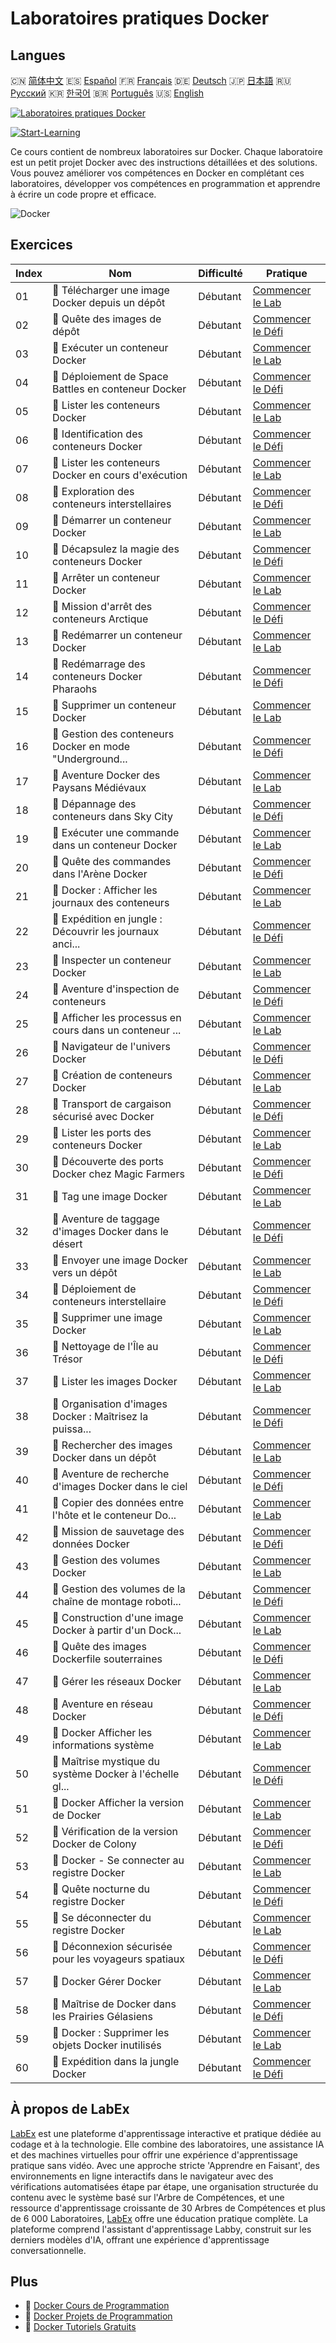 # Laboratoires pratiques Docker

## Langues

🇨🇳 [简体中文](README_zh.md) 🇪🇸 [Español](README_es.md) 🇫🇷 [Français](README_fr.md) 🇩🇪 [Deutsch](README_de.md) 🇯🇵 [日本語](README_ja.md) 🇷🇺 [Русский](README_ru.md) 🇰🇷 [한국어](README_ko.md) 🇧🇷 [Português](README_pt.md) 🇺🇸 [English](README.md) 

[![Laboratoires pratiques Docker](https://cover-creator.labex.io/docker-practice-labs.png?lang=fr)](https://labex.io/fr/courses/docker-practice-labs)

[![Start-Learning](https://img.shields.io/badge/Start-Learning-whitesmoke?style=for-the-badge)](https://labex.io/fr/courses/docker-practice-labs)

Ce cours contient de nombreux laboratoires sur Docker. Chaque laboratoire est un petit projet Docker avec des instructions détaillées et des solutions. Vous pouvez améliorer vos compétences en Docker en complétant ces laboratoires, développer vos compétences en programmation et apprendre à écrire un code propre et efficace.

![Docker](https://img.shields.io/badge/Docker-whitesmoke?style=for-the-badge&logo=docker)


## Exercices

|   Index | Nom                                                       | Difficulté   | Pratique                                                                                                                                                        |
|---------|-----------------------------------------------------------|--------------|-----------------------------------------------------------------------------------------------------------------------------------------------------------------|
|      01 | 🧩  Télécharger une image Docker depuis un dépôt          | Débutant     | <a target='_blank' href='https://labex.io/fr/labs/docker-docker-pull-image-from-repository-271485?course=docker-practice-labs'>Commencer le Lab</a>             |
|      02 | 🎯  Quête des images de dépôt                             | Débutant     | <a target='_blank' href='https://labex.io/fr/labs/docker-repository-image-quest-271484?course=docker-practice-labs'>Commencer le Défi</a>                       |
|      03 | 🧩  Exécuter un conteneur Docker                          | Débutant     | <a target='_blank' href='https://labex.io/fr/labs/docker-docker-run-a-container-271495?course=docker-practice-labs'>Commencer le Lab</a>                        |
|      04 | 🎯  Déploiement de Space Battles en conteneur Docker      | Débutant     | <a target='_blank' href='https://labex.io/fr/labs/docker-dockerized-space-battles-deployment-271494?course=docker-practice-labs'>Commencer le Défi</a>          |
|      05 | 🧩  Lister les conteneurs Docker                          | Débutant     | <a target='_blank' href='https://labex.io/fr/labs/docker-docker-list-containers-271475?course=docker-practice-labs'>Commencer le Lab</a>                        |
|      06 | 🎯  Identification des conteneurs Docker                  | Débutant     | <a target='_blank' href='https://labex.io/fr/labs/docker-docker-container-identification-271474?course=docker-practice-labs'>Commencer le Défi</a>              |
|      07 | 🧩  Lister les conteneurs Docker en cours d'exécution     | Débutant     | <a target='_blank' href='https://labex.io/fr/labs/docker-docker-list-running-containers-271483?course=docker-practice-labs'>Commencer le Lab</a>                |
|      08 | 🎯  Exploration des conteneurs interstellaires            | Débutant     | <a target='_blank' href='https://labex.io/fr/labs/docker-interstellar-container-exploration-271482?course=docker-practice-labs'>Commencer le Défi</a>           |
|      09 | 🧩  Démarrer un conteneur Docker                          | Débutant     | <a target='_blank' href='https://labex.io/fr/labs/docker-docker-start-container-271499?course=docker-practice-labs'>Commencer le Lab</a>                        |
|      10 | 🎯  Décapsulez la magie des conteneurs Docker             | Débutant     | <a target='_blank' href='https://labex.io/fr/labs/docker-docker-container-magic-unleashed-271498?course=docker-practice-labs'>Commencer le Défi</a>             |
|      11 | 🧩  Arrêter un conteneur Docker                           | Débutant     | <a target='_blank' href='https://labex.io/fr/labs/docker-docker-stop-container-271501?course=docker-practice-labs'>Commencer le Lab</a>                         |
|      12 | 🎯  Mission d'arrêt des conteneurs Arctique               | Débutant     | <a target='_blank' href='https://labex.io/fr/labs/docker-arctic-container-shutdown-mission-271500?course=docker-practice-labs'>Commencer le Défi</a>            |
|      13 | 🧩  Redémarrer un conteneur Docker                        | Débutant     | <a target='_blank' href='https://labex.io/fr/labs/docker-docker-restart-container-271489?course=docker-practice-labs'>Commencer le Lab</a>                      |
|      14 | 🎯  Redémarrage des conteneurs Docker Pharaohs            | Débutant     | <a target='_blank' href='https://labex.io/fr/labs/docker-pharaohs-docker-container-restart-271488?course=docker-practice-labs'>Commencer le Défi</a>            |
|      15 | 🧩  Supprimer un conteneur Docker                         | Débutant     | <a target='_blank' href='https://labex.io/fr/labs/docker-docker-remove-container-271491?course=docker-practice-labs'>Commencer le Lab</a>                       |
|      16 | 🎯  Gestion des conteneurs Docker en mode "Underground... | Débutant     | <a target='_blank' href='https://labex.io/fr/labs/docker-underground-docker-container-management-271490?course=docker-practice-labs'>Commencer le Défi</a>      |
|      17 | 🧩  Aventure Docker des Paysans Médiévaux                 | Débutant     | <a target='_blank' href='https://labex.io/fr/labs/docker-medieval-farmers-docker-adventure-271453?course=docker-practice-labs'>Commencer le Lab</a>             |
|      18 | 🎯  Dépannage des conteneurs dans Sky City                | Débutant     | <a target='_blank' href='https://labex.io/fr/labs/docker-sky-city-container-troubleshoot-271452?course=docker-practice-labs'>Commencer le Défi</a>              |
|      19 | 🧩  Exécuter une commande dans un conteneur Docker        | Débutant     | <a target='_blank' href='https://labex.io/fr/labs/docker-docker-execute-command-in-container-271461?course=docker-practice-labs'>Commencer le Lab</a>           |
|      20 | 🎯  Quête des commandes dans l'Arène Docker               | Débutant     | <a target='_blank' href='https://labex.io/fr/labs/docker-docker-arena-command-quest-271460?course=docker-practice-labs'>Commencer le Défi</a>                   |
|      21 | 🧩  Docker : Afficher les journaux des conteneurs         | Débutant     | <a target='_blank' href='https://labex.io/fr/labs/docker-docker-view-container-logs-271473?course=docker-practice-labs'>Commencer le Lab</a>                    |
|      22 | 🎯  Expédition en jungle : Découvrir les journaux anci... | Débutant     | <a target='_blank' href='https://labex.io/fr/labs/docker-jungle-expedition-uncovering-ancient-logs-271472?course=docker-practice-labs'>Commencer le Défi</a>    |
|      23 | 🧩  Inspecter un conteneur Docker                         | Débutant     | <a target='_blank' href='https://labex.io/fr/labs/docker-docker-inspect-container-271467?course=docker-practice-labs'>Commencer le Lab</a>                      |
|      24 | 🎯  Aventure d'inspection de conteneurs                   | Débutant     | <a target='_blank' href='https://labex.io/fr/labs/docker-container-inspection-adventure-271466?course=docker-practice-labs'>Commencer le Défi</a>               |
|      25 | 🧩  Afficher les processus en cours dans un conteneur ... | Débutant     | <a target='_blank' href='https://labex.io/fr/labs/docker-docker-display-running-processes-in-container-271507?course=docker-practice-labs'>Commencer le Lab</a> |
|      26 | 🎯  Navigateur de l'univers Docker                        | Débutant     | <a target='_blank' href='https://labex.io/fr/labs/docker-docker-universe-navigator-271506?course=docker-practice-labs'>Commencer le Défi</a>                    |
|      27 | 🧩  Création de conteneurs Docker                         | Débutant     | <a target='_blank' href='https://labex.io/fr/labs/docker-docker-create-container-271459?course=docker-practice-labs'>Commencer le Lab</a>                       |
|      28 | 🎯  Transport de cargaison sécurisé avec Docker           | Débutant     | <a target='_blank' href='https://labex.io/fr/labs/docker-secure-cargo-transport-with-docker-271458?course=docker-practice-labs'>Commencer le Défi</a>           |
|      29 | 🧩  Lister les ports des conteneurs Docker                | Débutant     | <a target='_blank' href='https://labex.io/fr/labs/docker-docker-list-container-ports-271479?course=docker-practice-labs'>Commencer le Lab</a>                   |
|      30 | 🎯  Découverte des ports Docker chez Magic Farmers        | Débutant     | <a target='_blank' href='https://labex.io/fr/labs/docker-magic-farmers-docker-port-discovery-271478?course=docker-practice-labs'>Commencer le Défi</a>          |
|      31 | 🧩  Tag une image Docker                                  | Débutant     | <a target='_blank' href='https://labex.io/fr/labs/docker-docker-tag-an-image-271505?course=docker-practice-labs'>Commencer le Lab</a>                           |
|      32 | 🎯  Aventure de taggage d'images Docker dans le désert    | Débutant     | <a target='_blank' href='https://labex.io/fr/labs/docker-desert-docker-image-tagging-adventure-271504?course=docker-practice-labs'>Commencer le Défi</a>        |
|      33 | 🧩  Envoyer une image Docker vers un dépôt                | Débutant     | <a target='_blank' href='https://labex.io/fr/labs/docker-docker-push-image-to-repository-271487?course=docker-practice-labs'>Commencer le Lab</a>               |
|      34 | 🎯  Déploiement de conteneurs interstellaire              | Débutant     | <a target='_blank' href='https://labex.io/fr/labs/docker-interstellar-container-deployment-271486?course=docker-practice-labs'>Commencer le Défi</a>            |
|      35 | 🧩  Supprimer une image Docker                            | Débutant     | <a target='_blank' href='https://labex.io/fr/labs/docker-docker-remove-image-271493?course=docker-practice-labs'>Commencer le Lab</a>                           |
|      36 | 🎯  Nettoyage de l'Île au Trésor                          | Débutant     | <a target='_blank' href='https://labex.io/fr/labs/docker-treasure-island-cleanup-271492?course=docker-practice-labs'>Commencer le Défi</a>                      |
|      37 | 🧩  Lister les images Docker                              | Débutant     | <a target='_blank' href='https://labex.io/fr/labs/docker-docker-list-images-271463?course=docker-practice-labs'>Commencer le Lab</a>                            |
|      38 | 🎯  Organisation d'images Docker : Maîtrisez la puissa... | Débutant     | <a target='_blank' href='https://labex.io/fr/labs/docker-superpower-image-organization-in-docker-271462?course=docker-practice-labs'>Commencer le Défi</a>      |
|      39 | 🧩  Rechercher des images Docker dans un dépôt            | Débutant     | <a target='_blank' href='https://labex.io/fr/labs/docker-docker-search-images-in-repository-271497?course=docker-practice-labs'>Commencer le Lab</a>            |
|      40 | 🎯  Aventure de recherche d'images Docker dans le ciel    | Débutant     | <a target='_blank' href='https://labex.io/fr/labs/docker-docker-image-sky-search-adventure-271496?course=docker-practice-labs'>Commencer le Défi</a>            |
|      41 | 🧩  Copier des données entre l'hôte et le conteneur Do... | Débutant     | <a target='_blank' href='https://labex.io/fr/labs/docker-docker-copy-data-between-host-and-container-271457?course=docker-practice-labs'>Commencer le Lab</a>   |
|      42 | 🎯  Mission de sauvetage des données Docker               | Débutant     | <a target='_blank' href='https://labex.io/fr/labs/docker-docker-data-rescue-mission-271456?course=docker-practice-labs'>Commencer le Défi</a>                   |
|      43 | 🧩  Gestion des volumes Docker                            | Débutant     | <a target='_blank' href='https://labex.io/fr/labs/docker-docker-manage-volumes-271511?course=docker-practice-labs'>Commencer le Lab</a>                         |
|      44 | 🎯  Gestion des volumes de la chaîne de montage roboti... | Débutant     | <a target='_blank' href='https://labex.io/fr/labs/docker-robotic-assembly-line-volume-management-271510?course=docker-practice-labs'>Commencer le Défi</a>      |
|      45 | 🧩  Construction d'une image Docker à partir d'un Dock... | Débutant     | <a target='_blank' href='https://labex.io/fr/labs/docker-docker-build-image-from-dockerfile-271455?course=docker-practice-labs'>Commencer le Lab</a>            |
|      46 | 🎯  Quête des images Dockerfile souterraines              | Débutant     | <a target='_blank' href='https://labex.io/fr/labs/docker-underground-dockerfile-image-quest-271454?course=docker-practice-labs'>Commencer le Défi</a>           |
|      47 | 🧩  Gérer les réseaux Docker                              | Débutant     | <a target='_blank' href='https://labex.io/fr/labs/docker-docker-manage-networks-271477?course=docker-practice-labs'>Commencer le Lab</a>                        |
|      48 | 🎯  Aventure en réseau Docker                             | Débutant     | <a target='_blank' href='https://labex.io/fr/labs/docker-docker-networking-adventure-271476?course=docker-practice-labs'>Commencer le Défi</a>                  |
|      49 | 🧩  Docker Afficher les informations système              | Débutant     | <a target='_blank' href='https://labex.io/fr/labs/docker-docker-display-system-wide-information-271465?course=docker-practice-labs'>Commencer le Lab</a>        |
|      50 | 🎯  Maîtrise mystique du système Docker à l'échelle gl... | Débutant     | <a target='_blank' href='https://labex.io/fr/labs/docker-dockers-mystical-system-wide-mastery-271464?course=docker-practice-labs'>Commencer le Défi</a>         |
|      51 | 🧩  Docker Afficher la version de Docker                  | Débutant     | <a target='_blank' href='https://labex.io/fr/labs/docker-docker-show-docker-version-271509?course=docker-practice-labs'>Commencer le Lab</a>                    |
|      52 | 🎯  Vérification de la version Docker de Colony           | Débutant     | <a target='_blank' href='https://labex.io/fr/labs/docker-verifying-colony-docker-version-271508?course=docker-practice-labs'>Commencer le Défi</a>              |
|      53 | 🧩  Docker - Se connecter au registre Docker              | Débutant     | <a target='_blank' href='https://labex.io/fr/labs/docker-docker-log-into-docker-registry-271469?course=docker-practice-labs'>Commencer le Lab</a>               |
|      54 | 🎯  Quête nocturne du registre Docker                     | Débutant     | <a target='_blank' href='https://labex.io/fr/labs/docker-docker-registry-night-quest-271468?course=docker-practice-labs'>Commencer le Défi</a>                  |
|      55 | 🧩  Se déconnecter du registre Docker                     | Débutant     | <a target='_blank' href='https://labex.io/fr/labs/docker-docker-log-out-from-docker-registry-271471?course=docker-practice-labs'>Commencer le Lab</a>           |
|      56 | 🎯  Déconnexion sécurisée pour les voyageurs spatiaux     | Débutant     | <a target='_blank' href='https://labex.io/fr/labs/docker-secure-logout-for-space-travelers-271470?course=docker-practice-labs'>Commencer le Défi</a>            |
|      57 | 🧩  Docker Gérer Docker                                   | Débutant     | <a target='_blank' href='https://labex.io/fr/labs/docker-docker-manage-docker-271503?course=docker-practice-labs'>Commencer le Lab</a>                          |
|      58 | 🎯  Maîtrise de Docker dans les Prairies Gélasiens        | Débutant     | <a target='_blank' href='https://labex.io/fr/labs/docker-docker-mastery-in-gelasian-grasslands-271502?course=docker-practice-labs'>Commencer le Défi</a>        |
|      59 | 🧩  Docker : Supprimer les objets Docker inutilisés       | Débutant     | <a target='_blank' href='https://labex.io/fr/labs/docker-docker-remove-unused-docker-objects-271481?course=docker-practice-labs'>Commencer le Lab</a>           |
|      60 | 🎯  Expédition dans la jungle Docker                      | Débutant     | <a target='_blank' href='https://labex.io/fr/labs/docker-docker-jungle-expedition-271480?course=docker-practice-labs'>Commencer le Défi</a>                     |

## À propos de LabEx

[LabEx](https://labex.io) est une plateforme d'apprentissage interactive et pratique dédiée au codage et à la technologie. Elle combine des laboratoires, une assistance IA et des machines virtuelles pour offrir une expérience d'apprentissage pratique sans vidéo. Avec une approche stricte 'Apprendre en Faisant', des environnements en ligne interactifs dans le navigateur avec des vérifications automatisées étape par étape, une organisation structurée du contenu avec le système basé sur l'Arbre de Compétences, et une ressource d'apprentissage croissante de 30 Arbres de Compétences et plus de 6 000 Laboratoires, [LabEx](https://labex.io) offre une éducation pratique complète. La plateforme comprend l'assistant d'apprentissage Labby, construit sur les derniers modèles d'IA, offrant une expérience d'apprentissage conversationnelle.

## Plus

- 🔗 [Docker Cours de Programmation](https://github.com/labex-labs/awesome-programming-courses)
- 🔗 [Docker Projets de Programmation](https://github.com/labex-labs/awesome-programming-projects)
- 🔗 [Docker Tutoriels Gratuits](https://github.com/labex-labs/docker-free-tutorials)

